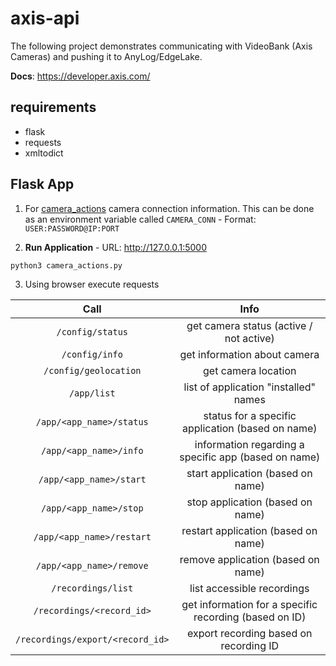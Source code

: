 # axis-api

The following project demonstrates communicating with VideoBank (Axis Cameras) and pushing it to AnyLog/EdgeLake. 

**Docs**: https://developer.axis.com/

## requirements 
* flask 
* requests 
* xmltodict

## Flask App
1. For [camera_actions](camera_actions.py) camera connection information. This can be done as an 
environment variable called `CAMERA_CONN` - Format: `USER:PASSWORD@IP:PORT`
 
2. **Run Application** - URL: http://127.0.0.1:5000  
```shell
python3 camera_actions.py
```

3. Using browser execute requests

|           Call            |                          Info                     | 
|:-------------------------:|:-------------------------------------------------:| 
|     `/config/status`      |        get camera status (active / not active)    | 
|      `/config/info`       |              get information about camera         | 
|   `/config/geolocation`   |                  get camera location              | 
|        `/app/list`        |         list of application "installed" names     |
| `/app/<app_name>/status`  |   status for a specific application (based on name) |
|  `/app/<app_name>/info`   |  information regarding a specific app (based on name) |
|  `/app/<app_name>/start`  |           start application  (based on name)      | 
|  `/app/<app_name>/stop`   |            stop application (based on name)       | 
| `/app/<app_name>/restart` |          restart application (based on name)      | 
| `/app/<app_name>/remove`  |           remove application (based on name)      |
| `/recordings/list` |               list accessible recordings          | 
| `/recordings/<record_id>` | get information for a specific recording (based on ID) |
| `/recordings/export/<record_id>` |        export recording based on recording ID     |
